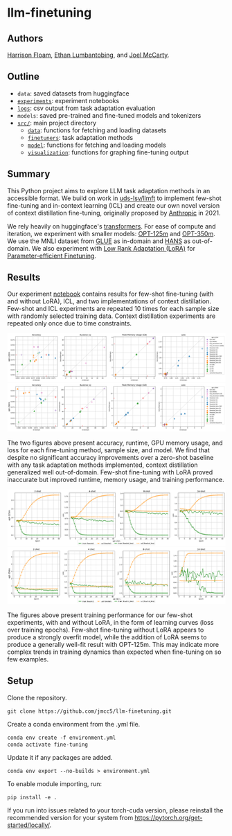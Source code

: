 # llm-finetuning

## Authors
[Harrison Floam](https://github.com/harrisonfloam), [Ethan Lumbantobing](https://github.com/eTobing), and [Joel McCarty](https://github.com/jmcc5).

## Outline

- `data`: saved datasets from huggingface
- [`experiments`](https://github.com/jmcc5/llm-finetuning/tree/main/experiments): experiment notebooks
- [`logs`](https://github.com/jmcc5/llm-finetuning/tree/main/logs): csv output from task adaptation evaluation
- `models`: saved pre-trained and fine-tuned models and tokenizers
- [`src/`](https://github.com/jmcc5/llm-finetuning/tree/main/src): main project directory
  - [`data`](https://github.com/jmcc5/llm-finetuning/tree/main/src/data): functions for fetching and loading datasets
  - [`finetuners`](https://github.com/jmcc5/llm-finetuning/tree/main/src/finetuners): task adaptation methods
  - [`model`](https://github.com/jmcc5/llm-finetuning/tree/main/src/model): functions for fetching and loading models
  - [`visualization`](https://github.com/jmcc5/llm-finetuning/tree/main/src/visualization): functions for graphing fine-tuning output

## Summary
This Python project aims to explore LLM task adaptation methods in an accessible format. We build on work in [uds-lsv/llmft](https://github.com/uds-lsv/llmft) to implement few-shot fine-tuning and in-context learning (ICL) and create our own novel version of context distillation fine-tuning, originally proposed by [Anthropic](https://arxiv.org/abs/2112.00861) in 2021.

We rely heavily on huggingface's [transformers](https://github.com/huggingface/transformers). For ease of compute and iteration, we experiment with smaller models: [OPT-125m](https://huggingface.co/facebook/opt-125m) and [OPT-350m](https://huggingface.co/facebook/opt-350m). We use the MNLI dataset from [GLUE](https://huggingface.co/datasets/glue) as in-domain and [HANS](https://huggingface.co/datasets/hans) as out-of-domain. We also experiment with [Low Rank Adaptation (LoRA)](https://arxiv.org/abs/2106.09685) for [Parameter-efficient Finetuning](https://huggingface.co/docs/peft/index).

## Results
Our experiment [notebook](https://nbviewer.org/github/jmcc5/llm-finetuning/blob/main/experiments/final_experiments.ipynb) contains results for few-shot fine-tuning (with and without LoRA), ICL, and two implementations of context distillation. Few-shot and ICL experiments are repeated 10 times for each sample size with randomly selected training data. Context distillation experiments are repeated only once due to time constraints.

![Evaluation metrics, OPT-125m. Zero-shot baseline labeled on axes in red.](experiments/figures/metrics_opt-125m.png)
![Evaluation metrics, OPT-350m. Zero-shot baseline labeled on axes in red.](experiments/figures/metrics_opt-350m.png)

The two figures above present accuracy, runtime, GPU memory usage, and loss for each fine-tuning method, sample size, and model. We find that despite no significant accuracy improvements over a zero-shot baseline with any task adaptation methods implemented, context distillation generalized well out-of-domain. Few-shot fine-tuning with LoRA proved inaccurate but improved runtime, memory usage, and training performance.

![Few-shot fine-tuning learning curves, OPT-125m. Few-shot (round) and few-shot with LoRA (x).](experiments/figures/learning_curves_opt-125m.png)
![Few-shot fine-tuning learning curves, OPT-125m. Few-shot (round) and few-shot with LoRA (x).](experiments/figures/learning_curves_opt-350m.png)

The figures above present training performance for our few-shot experiments, with and without LoRA, in the form of learning curves (loss over training epochs). Few-shot fine-tuning without LoRA appears to produce a strongly overfit model, while the addition of LoRA seems to produce a generally well-fit result with OPT-125m. This may indicate more complex trends in training dynamics than expected when fine-tuning on so few examples.

## Setup
Clone the repository.
```
git clone https://github.com/jmcc5/llm-finetuning.git
```
Create a conda environment from the .yml file.
```
conda env create -f environment.yml
conda activate fine-tuning
```
Update it if any packages are added.
```
conda env export --no-builds > environment.yml
```
To enable module importing, run:
```
pip install -e .
```
If you run into issues related to your torch-cuda version, please reinstall the recommended version for your system from https://pytorch.org/get-started/locally/.
